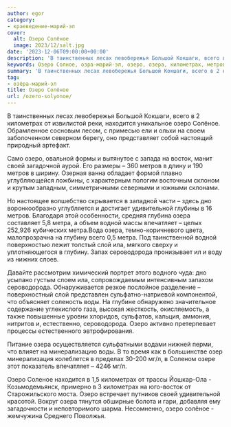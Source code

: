 ```yaml
---
author: egor
category:
- краеведение-марий-эл
cover:
  alt: Озеро Солёное
  image: 2023/12/salt.jpg
date: '2023-12-06T09:00:00+00:00'
description: 'В таинственных лесах левобережья Большой Кокшаги, всего в 2 километрах от извилистой реки, находится уникальное озеро Солёное. Обрамленное сосновым лесом,...'
keywords: Озеро Солное, озра-марий-эл, озеро, озера, километрах, метров, метра, сероводорода, находится, солное, восток, своей, дно, удивительной, водной, впечатляет, глубину
summary: 'В таинственных лесах левобережья Большой Кокшаги, всего в 2 километрах от извилистой реки, находится уникальное озеро Солёное. Обрамленное сосновым лесом,...'
tag:
- озёра-марий-эл
title: Озеро Солёное
url: /ozero-solyonoe/
---
```


В таинственных лесах левобережья Большой Кокшаги, всего в 2 километрах от извилистой реки, находится уникальное озеро Солёное. Обрамленное сосновым лесом, с примесью ели и ольхи на своем заболоченном северном берегу, оно представляет собой настоящий природный артефакт.

Само озеро, овальной формы и вытянутое с запада на восток, манит своей загадочной аурой. Его размеры – 360 метров в длину и 190 метров в ширину. Озерная ванна обладает формой плавно углубляющейся ложбины, с характерным пологим восточным склоном и крутым западным, симметричными северными и южными склонами.

Но настоящее волшебство скрывается в западной части – здесь дно воронкообразно углубляется и достигает удивительной глубины в 16 метров. Благодаря этой особенности, средняя глубина озера составляет 5,8 метра, а объем водной массы впечатляет – целых 252,926 кубических метра.Вода озера, темно-коричневого цвета, малопрозрачна на глубину всего 0,5 метра. Под таинственной водной поверхностью лежит толстый слой ила, мягкого сверху и уплотняющегося в глубину. Запах сероводорода пронизывает ил и воду из нижних слоев.

Давайте рассмотрим химический портрет этого водного чуда: дно усыпано густым слоем ила, сопровождаемым интенсивным запахом сероводорода. Обнаруживается резкое послойное разделение – поверхностный слой представлен сульфатно-натриевой компонентой, что объясняет соленость воды. На глубине обнаружено значительное содержание углекислого газа, высокая жесткость, окисляемость, а также повышенные уровни хлоридов, сульфатов, кальция, аммония, нитритов и, естественно, сероводорода. Озеро активно претерпевает процессы естественного эвтрофирования.

Питание озера осуществляется сульфатными водами нижней перми, что влияет на минерализацию воды. В то время как в большинстве озер минерализация колеблется в пределах 30-200 мг/л, в Соленом озере этот показатель впечатляет – 4246 мг/л.

Озеро Соленое находится в 1,5 километрах от трассы Йошкар-Ола - Козьмодемьянск, примерно в 3 километрах на юго-восток от Старожильского моста. Озеро встречает путников своей удивительной красотой. Вокруг озера тянутся обширные болота и гари, добавляя ему загадочности и неповторимого шарма. Несомненно, озеро солёное - жемчужина Среднего Поволжья.
